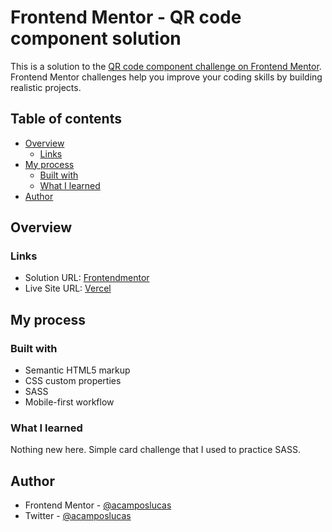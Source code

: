 # Frontend Mentor - QR code component solution

This is a solution to the [QR code component challenge on Frontend Mentor](https://www.frontendmentor.io/challenges/qr-code-component-iux_sIO_H). Frontend Mentor challenges help you improve your coding skills by building realistic projects.

## Table of contents

- [Overview](#overview)
  - [Links](#links)
- [My process](#my-process)
  - [Built with](#built-with)
  - [What I learned](#what-i-learned)
- [Author](#author)

## Overview

### Links

- Solution URL: [Frontendmentor](https://www.frontendmentor.io/challenges/qr-code-component-iux_sIO_H/hub/qr-code-component-EfmLp_Sti2)
- Live Site URL: [Vercel](https://qr-code-component-jade.vercel.app/)

## My process

### Built with

- Semantic HTML5 markup
- CSS custom properties
- SASS
- Mobile-first workflow

### What I learned

Nothing new here. Simple card challenge that I used to practice SASS.

## Author

- Frontend Mentor - [@acamposlucas](https://www.frontendmentor.io/profile/acamposlucas)
- Twitter - [@acamposlucas](https://www.twitter.com/acamposlucas)
